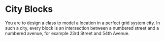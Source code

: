 # City Blocks

You are to design a class to model a location in a perfect grid system city. In such a city, every block is an
intersection between a numbered street and a numbered avenue, for example 23rd Street and 54th Avenue. 